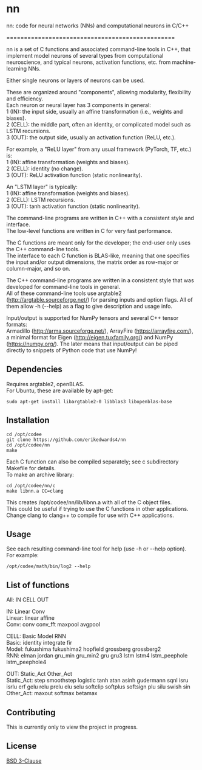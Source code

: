 # nn

nn: code for neural networks (NNs) and computational neurons in C/C++

================================================

nn is a set of C functions and associated command-line tools in C++,
that implement model neurons of several types from computational neuroscience,
and typical neurons, activation functions, etc. from machine-learning NNs.

Either single neurons or layers of neurons can be used.

These are organized around "components", allowing modularity, flexibility and efficiency.  
Each neuron or neural layer has 3 components in general:  
1 (IN): the input side, usually an affine transformation (i.e., weights and biases).  
2 (CELL): the middle part, often an identity, or complicated model such as LSTM recursions.  
3 (OUT): the output side, usually an activation function (ReLU, etc.).  

For example, a "ReLU layer" from any usual framework (PyTorch, TF, etc.) is:  
1 (IN): affine transformation (weights and biases).  
2 (CELL): identity (no change).  
3 (OUT): ReLU activation function (static nonlinearity).  

An "LSTM layer" is typically:  
1 (IN): affine transformation (weights and biases).  
2 (CELL): LSTM recursions.  
3 (OUT): tanh activation function (static nonlinearity).  

The command-line programs are written in C++ with a consistent style and interface.  
The low-level functions are written in C for very fast performance.  

The C functions are meant only for the developer; the end-user only uses the C++ command-line tools.  
The interface to each C function is BLAS-like, meaning that one specifies the input and/or output dimensions,
the matrix order as row-major or column-major, and so on.  

The C++ command-line programs are written in a consistent style that was developed for command-line tools in general.  
All of these command-line tools use argtable2 (http://argtable.sourceforge.net/) for parsing
inputs and option flags. All of them allow -h (--help) as a flag to give description and usage info.  

Input/output is supported for NumPy tensors and several C++ tensor formats:  
Armadillo (http://arma.sourceforge.net/), ArrayFire (https://arrayfire.com/), a minimal format
for Eigen (http://eigen.tuxfamily.org/) and NumPy (https://numpy.org/).
The later means that input/output can be piped directly to snippets of Python code that use NumPy!


## Dependencies
Requires argtable2, openBLAS.  
For Ubuntu, these are available by apt-get:  
```
sudo apt-get install libargtable2-0 libblas3 libopenblas-base
```


## Installation
```console
cd /opt/codee
git clone https://github.com/erikedwards4/nn
cd /opt/codee/nn
make
```

Each C function can also be compiled separately; see c subdirectory Makefile for details.  
To make an archive library:  
```console
cd /opt/codee/nn/c
make libnn.a CC=clang
```
This creates /opt/codee/nn/lib/libnn.a with all of the C object files.  
This could be useful if trying to use the C functions in other applications.  
Change clang to clang++ to compile for use with C++ applications.  


## Usage
See each resulting command-line tool for help (use -h or --help option).  
For example:  
```console
/opt/codee/math/bin/log2 --help
```


## List of functions
All: IN CELL OUT  

IN: Linear Conv  
Linear: linear affine  
Conv: conv conv_fft maxpool avgpool  

CELL: Basic Model RNN  
Basic: identity integrate fir  
Model: fukushima fukushima2 hopfield grossberg grossberg2  
RNN: elman jordan gru_min gru_min2 gru gru3 lstm lstm4 lstm_peephole lstm_peephole4  

OUT: Static_Act Other_Act  
Static_Act: step smoothstep logistic tanh atan asinh gudermann sqnl isru isrlu erf gelu relu prelu elu selu softclip softplus softsign plu silu swish sin  
Other_Act: maxout softmax betamax  


## Contributing
This is currently only to view the project in progress.


## License
[BSD 3-Clause](https://choosealicense.com/licenses/bsd-3-clause/)

